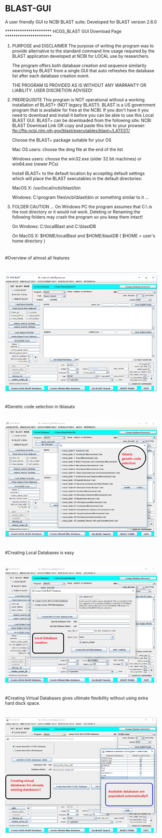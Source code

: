 # BLAST-GUI
A user friendly GUI to NCBI BLAST suite: Developed for BLAST version 2.6.0

********************** HCGS_BLAST GUI Download Page **********************

1. PURPOSE and DISCLAIMER
   The purpose of writing the program was to provide alternative to the standard command line
   usage required by the BLAST application developed at NCBI for LOCAL use by researchers.

   The program offers both database creation and sequence similarity searching by BLAST from
   a single GUI that auto refreshes the database list after each database creation event.

   THE PROGRAM IS PROVIDED AS IS WITHOUT ANY WARRANTY OR LIABILITY. USER DISCRETION ADVISED!

2. PREREQUISITE
   This program is NOT operational without a working installation of BLAST+ (NOT legacy BLAST!).
   BLAST is a US government program that is available for free at the NCBI. If you don't have
   it you need to download and install it before you can be able to use this Local BLAST GUI.
   BLAST+ can be downloaded from the following site:  NCBI BLAST Download Link
   OR copy and paste this link to your prowser:
   		ftp://ftp.ncbi.nlm.nih.gov/blast/executables/blast+/LATEST/

   Choose the BLAST+ package suitable for your OS
   
	Mac OS  users: choose the dmg file at the end of the list
	
	Windows users: choose the win32.exe (older 32 bit machines) or win64.exe (newer PCs)
	

   Install BLAST+ to the default location by acceptibg default settings 
   which will place the BLAST executables in the default directories:
   
      MacOS X: /usr/local/ncbi/blast/bin
      
      Windows: C:\program files\ncbi\blast\bin       or something similar to it ...
      

3. FOLDER CAUTION ...
   On Windows PC the program assumes that C:\ is the root directory or it would not work.
   Deleting or Renaming the following folders may crash	the program so you keep them intact!

      On Windows:  C:\localBlast    and  C:\blastDB
           
      On MacOS X:  $HOME/localBlast and  $HOME/blastDB   ( $HOME = user's home directory )
#      
#Overview of almost all features 
#
![Screen Shot #1: The whole GUI](https://github.com/Feseha374/BLAST-GUI/blob/master/BLAST_GUI_ScreenShots/BLAST_GUI_SC1.png)
#
#Genetic code selection in tblasatx
#
![Screen Shot #2: Genecic Code selection](https://github.com/Feseha374/BLAST-GUI/blob/master/BLAST_GUI_ScreenShots/BLAST_GUI_SC2.png)
#
#Creating Local Databases is easy
#
![Screen Shot #3: Creating Local Database](https://github.com/Feseha374/BLAST-GUI/blob/master/BLAST_GUI_ScreenShots/BLAST_GUI_SC3.png)
#
#Creating Virtual Databases gives ultimate flexibility without using extra hard disck space.
#
![Screen Shot #4: Virtual database Example](https://github.com/Feseha374/BLAST-GUI/blob/master/BLAST_GUI_ScreenShots/BLAST_GUI_SC4.png)

